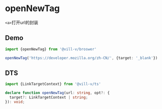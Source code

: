 # openNewTag

`<a>`打开url的封装

## Demo

```ts twoslash
import {openNewTag} from '@vill-v/broswer'

openNewTag('https://developer.mozilla.org/zh-CN/', {target: '_blank'})

```

## DTS

```ts
import {LinkTargetContext} from '@vill-v/ts'

declare function openNewTag(url: string, opt?: {
  target?: LinkTargetContext | string;
}): void;
```
